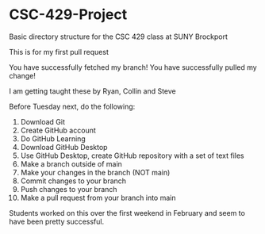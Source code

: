 # CSC-429-Project
Basic directory structure for the CSC 429 class at SUNY Brockport

This is for my first pull request

You have successfully fetched my branch!
You have successfully pulled my change!

I am getting taught these by Ryan, Collin and Steve

Before Tuesday next, do the following:

1. Download Git
2. Create GitHub account
3. Do GitHub Learning
4. Download GitHub Desktop
5. Use GitHub Desktop, create GitHub repository with a set of text files
6. Make a branch outside of main
7. Make your changes in the branch  (NOT main)
8. Commit changes to your branch
9. Push changes to your branch
10. Make a pull request from your branch into main

Students worked on this over the first weekend in February and seem to have been pretty successful.

